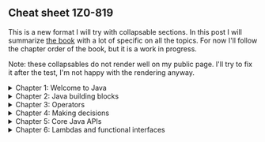## Cheat sheet 1Z0-819

This is a new format I will try with collapsable sections. In this post I will summarize [the book](https://www.amazon.com/gp/product/B08DF4R2V9/ref=ppx_yo_dt_b_d_asin_title_351_o00?ie=UTF8&psc=1) with a lot of specific on all the topics. For now I'll follow the chapter order of the book, but it is a work in progress.

Note: these collapsables do not render well on my public page. I'll try to fix it after the test, I'm not happy with the rendering anyway.

<details>
<summary>Chapter 1: Welcome to Java</summary>


### Learning about the Java environment

- JDK contains compiler (javac), launcher (java), archiver command (jar) and API documentation (javadoc) command
- javac generates bytecode
- java launches the JVM before running the code
- JVM runs the bytecode .class files
- In Java context, API's are classes like StringBuilder that are built in and can be used

### Identifying benefits of Java
- Object oriented
- Encapsulation
- Platform independent
- Robust (garbage collection, no memory leaks)
- Simple (simpler than C++)
- Secure (because it runs inside JVM)
- Multithreaded
- Backward compatibility

### Understanding the Java class structure

- Variables hold the state of the program, methods operate on that state
- Method signature is only method name + parameters
- Method declaration is method signature + modifiers + return type (+ type variables?)
- /* ...*/ is multiline comment
- /** ... */ is javadoc comment
- When multiple classes are in one file, only one can be public
- The public class in a file needs to match the filename, otherwise the file won't compile
- The main method lets the JVM call the code. It is the gateway between the code and the JVM.
- A file must have .java extension to compile
- To compile: ``` javac Zoo.java ```
- To run: ``` java Zoo ``` (no .class extension)
- if no static main method in class we execute, the JVM process will throw error and terminate.
- ```String[] args```, ```String args[]``` and ```String... args``` are okay.
- ```String [] options``` and ```String options []``` are okay too.

This code snippet compiles class Zoo and then supplies the static main function with two arguments "Bronx" and "Harlem Park". Note the quotation marks to deal with a space in Harlem Park:

```
javac Zoo.java
java Zoo Bronx "Harlem Park"
```

All command line arguments are treated as Strings. 

#### Running a program in one line:

You can do without javac if you want to compile and run a single file:
```
java Zoo.java  // with extra arguments if you want
```
This feature is called _single-file source-code_ programs, only meant when running single file. If there's a compiletime error, you get an error: compilation failed. With single-file source-code, no .class file is created, the bytecode is stored in memory. Single-file source-code can only import code from the JDK library, no other libraries.

### Understanding package declarations and imports

- Wildcard in import statement: * means all classes in a package but only on that level, not deeper, no child packages.
- Everything in java.lang doesn't need import statement, import is automatically done.
- A wildcard only matches file names, so nothing is imported if there are only packages in it.
- You can only have one wildcard and it must be at the end.
- You cannot import methods, only class names with a wildcard.
- When a class you used is found in multiple packages, compiler error.
- If you explicitly import a class name, it takes precedence over wildcard.
- Two explicit imports of classes with the same name gives compiler error.
- If you want to use two classes with the same name, use the FQN (java.sql.Date) in the code to remove ambiguity.
- You can even choose to import nothing and use FQN in your code.
- single-file source-code method works only if class/file doesn't rely on other file.

#### Compiling with wildcards

- You can use * to specify that you want to include all files in a directory: ```javac packagea/*.java```
- Such a wildcard does not include subdirectories.
- Run it by: ```java packagea.ClassWithMain```
- Compiled files are placed in the same directory as the source code by default.
- ```-d``` is the command that helps select another directory for .class files.

```javac -d compiledclasses packagea/ClassA.java packageb/*.java```

This line puts ClassA.class and all the files from packageb in a folder 'compiledclasses'. The package structure is preserved! So ClassA .class is in compiledclasses/packagea/ClassA.class.

- To run the program you need to provide the classpath -cp, -classpath or --class-path.

```
java -cp compiledclasses packagea/ClassA
```

#### Compiling with JAR files

To run a program and include files in it that are in a JAR file, do the following:

```
java -cp ".;C\temp\someFolder;C:\temp\myJar.jar" myPackage.MyClass
```

You run a program where the main function is in the main class, which is in the current directory. This is what the dot at the start is for. All other locations are in the string as well, separated by semicolons. The jar file is included as a file in this string. You can use wildcard * when there are multiple JARs in a directory that you want to include all:

```
java -cp "C:\temp\folderWithJars\*" myPackage.MyClass
```

#### Creating a JAR file

Simple form, creating jar file from all files in current directory (both work):

```
jar -cvf myNewFile.jar
jar --create --verbose --file myNewFile.jar
```

You can specify directory instead of the current one using -C:

```
jar -cvf myNewFile.jar -C somedirectory
```

#### Ordering elements in a class

- Only a class declaration is required. Class can be empty.
- Package declaration must be first line in the file (comments excluded, those can be anywhere)
- Import statements immediately after package declaration
- Class declaration immediately after import statements
- Fields and methods can be in any order, fields at the end of in middle is okay.

In the test, chack for line numbers. If there are line numbers and they start with one, check if packages and imports are alright. If not, the snippet won't compile.

</details>

<details>
<summary>Chapter 2: Java building blocks</summary>

### Creating objects

- Fields and instance initializer blocks are run in the order in which they appear in the file.
- The constructor runs only after that.


### Understanding data types

- short is signed (negative and positive numbers), char is not (only positive numbers. Both are 16 bit.
- ```long max = 3123456789 ``` gives compile error, number is larger dan Integer.MAX_VALUE 
- ```long max = 3123456789L ``` no compile error, the L communicates it is a long, not an int
- You can use underscores innumber lteral but not at start, end or next to decimal point.
- A float requires the letter F as prefix to the number, but only if there is a decimal point in it. 
- A decimal number without F (or f) is seen by default as a double.

_You can be tricked, watch out for missing F with float initialization! Check if the value can be misunderstood as a double._

#### Using reference types

All the examples below refer to local variables. Instance variables cannot be reassigned in the way described below. If you want to change an instance variable, it has to be done fromout an initializer block, a constructor or a method.

- Reassigning reference variable: It works when you use 'new'. Generally you need to reassign it to an object type that matches the reference type. Example:

```
String s = new String("Hello");
s = new String("Goodbye"); // correct
s = new Integer.valueOf(5); // incorrect, compile error
```

Also correct (in case of String):

```
String s = "Hello";
s = "Goodbye";
```

Also correct:
```
Integer i = Integer.valueOf(4);
Integer j = Integer.valueOf(7);
i = j; // correct
```

More example:

```
Path p = Path.of("text.txt");
p = Path.of("text2.txt");
p = Integer.valueOf(6); // incorrect, compile error
```

With primitives it is similar:

```
int t = 10;
t = 11; //okay
t = 1.3; // incorrect, t is type integer and 1.3 is type double
```

- Primitives types cannot be null, reference types can
- Reference types can be mutable or immutable. Boxed primitives and String are immutable, while most collections, StringBuilder, AtomicInteger and many others are mutable.
- Primitives do not have methods on them, reference types do.

#### Identifying identifiers

- Identifiers must beging with _, $ or a letter.
- Identifiers can include numbers but cannot start with them.
- Since Java 9, a single underscore is not allowed as an identifier
- You cannot use a reserved word as an identifier. There are 54 of them, var is not aming them. Neither are Error and Exception
- This is camelCase and this is too: CamelCase. It is convention, not a rule.
- this_is_snake_case

#### Declaring multiple variables

All below is alright. The first line are declarations, the second is declaration + initialization:

```
String s1, s2, s3;
String s4 = "Yes", s5 = "No", s6 = "Maybe";
```

Sneaky case:

```
int i1, i2, i3 = 0;  // correct, only i3 is initialized
String s1 = "hi", s2;  // also correct, s1 is initialized
```

This is forbidden because you cannot mix multiple variable types:

```
int num, String value;
```

This is also forbidden:

```
double d1, double d2;  // incorrect
double d1, d2; // correct
```

### Initializing variables

#### Creating local variables

- A local variable is defined within a constructor, method, or initializer block.
- Local variables do not have a default value and must be initialized before use.
- Trying to read an uninitialized local variable gives compile error.
- The compiler is smart and will detect local variables that might be read without being initialized. In that case you get compile error.
- Generally: compiler checks very well the occurence of uninitialized variables being read and gives error if this scenario is possible.

_"On the exam, be aware of any local variable that is declared but not being initialized in a single line."_

#### Passing constructor and method parameters

These parameters must be initialized before the method is called, obviously.

#### Defining instance and class variables

- Class variable is another word for static variable (at class level).
- Instance and class variables are given a default value on declaration. This is different from local variables. 
- Defaults of numbers is 0 or 0.0, of boolean is false, of reference types is null.

#### Introducing var

- ```var``` can only be used in local context, not for instance or class variables! (I didn't know that). You can use it as well in initializer blocks and constructors.

_"Local variable type inference works with local variables and not instance variables."_

#### Type inference of var / examples with var

- Compiler figures out the type of var. After that you cannot assign another type to it, but you can change the value.
- You might say that var behaves exactly like any specific type.
- If compiler can't figure out the type during declaration, compile error. 
- Using var thus only works if declaration and initialization happens at the same time.
- Java doesn't allow var in multiple type declarations like these: ```var a=3, b=2```
- ```var n = null``` is not allowed. Type can be any reference type.
- ```var k = (String) null``` is allowed. Compiler can infer the type.

_"Be on the lookout for var used with constructors, method parameters, or instance variables."_

_"Remember that var is only used for local variable type inference!"_

```var``` is not a reserved word, you can use it as identifier. But it is a _reserved type name_, which means you cannot use is as the name of a class, enum or interface.

Summary:
- A var is used as a local variable in a constructor, method or initializer block.
- A var cannot be used in constructor parameters, method parameters, instance variables, or class variables.
- A var is always initialized on the same line (or statement) where it is declared.
- The value of a var can change but the type cannot.
- A var cannot be initialized with a null value without a type.
- A var is no permitted in a multiple-variable declaration.
- A var is a reserved type name but not a reserved word, meaning it can be used as identifier but not as the name of a class, enum or interface.

### Managing variable scope

Method parameters count as local variables. They have the same scope as local variables within the class and are removed by the gc in the same way.

Each block ({}) has its own scope.

Within a method you can reference variables that are outside your {} scope, but they cannot reference you.

_"Identifying blocks and variable scope needs to be second nature for the exam._"

#### Reviewing scope

- Local variables: in scope from declaration to end of block.
- Instance variables: in scope from declaration until object eligible for garbage collection.
- Class variables: in scope from declaration until program ends.

### Destroying objects

#### Eligible for garbage collection

All Java objects are stored in the _heap_, also called the _free store_.

Eligible for garbage collection refers to an object's state of no longer being accessible in aprogram and therefore able to be garbage collected.

```System.gc()``` is a method that _suggest_ that the JVM start with garbage collection. But you can't force the JVM, so it might as well not happen anyway. The JVM is free to ignore the request.

#### Tracing eligibility

An object will remain on the heap until it is no longer reachable. It is no longer reachable when one of two situations occur:

- The object no longer has any references pointing to it
- All refernces to the object have gone out of scope

</details>

<details>
<summary>Chapter 3: Operators</summary>

### Understanding Java operators

#### Types of operators

#### Operator precedence

|Symbols and examples|
|--------------|
|_expr++ , expr--_|
|_++expr , --expr_|
|_- , ! , ~ , + , **(type)**_|
|_* , / , %_|
|_+ , -_|
|_<< , >> , >>>_|
|_< , > , <= , >= , **instanceof**_|
|_== , !=_|
|_& , ^, \|_|
|_&& , \|\|_|
|_ternary operator_|
|_all assignment operators_|

### Applying unary operators

A unary is one that requires exactly one operand, or variable, to function. They are ```! , + , - , ++ , -- , (type)```

#### Logical complement and negation operators

_"Beware that in Java, 1 and true or 0 and false are not interchangeable or related."_

#### Increment and decrement operators

The pre-decrement or pre-increment operator (--expr or ++ expr) returns the new value, the post-decrement and post-increment operators return the old value.

Code sample (be aware that post-increment/decrement has precedence on pre-increment/decrement):

```
int lion = 3;
int tiger = ++lion*5/lion--; // 3*5/3 as post-increment goes first
System.out.println(lion);  // 3
System.out.println(tiger);  // 5
```

### Working with binary arithmetic operators

They need two values to operate on instead of (unary) one.

#### Arithmetic operators 

Binary arithmetic operators are +,-,*,/,%

#### Numeric promotion

The rules below are foolowed when applying operators to data types:

- If two values have different data types, Java will automatically promote one of the values to the larger of the two data types.
- If one of the values is integral and the other is floating-point, Java will automatically promote the integral value to the floating-point value's data type.
- Smaller data types, namely byte, short and char, are first promoted to int any time they're used with a Java binary arithmetic operator, even if neither of the operands is int.
- After all promotion has occurred and the operands have the same data type, the resulting value will have the same data type as its promoted operands.

For the third rule, note that unary operators are excluded from this rule. short++ is still a short.

### Assigning values

#### Casting values

These do not compile

```
float egg = 2.0 / 9;  // 2.0 is a double, so result is a double
int a = (int)5 * 2L;  // 2L is a long, so result is a long
short frog = 3 - 2.0;  // 2.0 is a long, so result is a long
```

```
short bird  = 1921222; // does not compile, value is out of range
long x = 912301398193810323; // does not compile but it would if L was added.
			      // Java interprets the literal as an int and can't cope.
```

#### Applying casting

Downcasting is often possible:

```
int trainer = (int)1.0; // stored as 1;
short a = (short)1921222; // stored as 20678
int u = (int)gf;
long m = 912301398193810323L;
```

_"Remember, casting primitives is required any time you are going from a larger numerical data type to a smaller numerical data type, or converting from a floating-point number to an integral value."_

Underflow and underflow (not in exam): when downcasting, for example from int to short, a sort of modulo may be applied. See the 'short a' example above.

#### Compound assignment operators

``` += , -= , *= , /= ```

These operators help to avoid a cast. Example:

```
long goat = 10;
int sheep = 5;
sheep = sheep * goat; // doesn't compile
sheep *= goat; // compiles. Sheep will first be cast to long, only then the multiplication is done
```

#### Assignment operator return value

Something new: an assignment is in itself an expression that returns a value. 

```
long w = 5;
long c = (w=3);
System.out.println(w);  // 3
System.out.println(c);  // 3
```

_The return value of the assignment is the value to which the left part of the assignment is set!_

Another example:

```
boolean healthy = false;
if(healthy=true)
    System.out.println("Good!");
```

While I would say this was a mistake and == was required, ```(healthy=true)``` actually returns ```true```.

### Comparing values

The ```==``` operator, applied to primitives, looks if the values are the same. When applied to objects, it sees if the two values reference the same object.

With primitives, the == returns true if the numeric values are the same, even if they are of different type (say float and int).

Equality operators (== and !=) can be used in the following three scenarios:
- Comparing two numeric or character primitives. Values are automatically promoted if not of the same type.
- Comparing two boolean values
- Comparing two objects, including null and String values.

Types cannot be mixed outside of these three cases, otherwise compile error. The following lines do not compile:

```
boolean a = true==3;
boolean b = false!="Grape";
boolean c = 10.2=="Hank";
```

_"Pay close attention to the data types when you see an equality operator on the exam. ...The exam creators also have a habit of mixing assignment operators and equality operators."_

Below an example where ```==``` returns false, even though both reference variables point to the same object:

```
File a = new File("text.txt");
File b = new File("text.txt");
File c = b;
a == b; // false
b==c; // true
```

Because b created a new object, a and b are not equal with regards to ==.

#### _instanceof_ operator

Using instanceof on two unrelated variable types gives compile error.

_"For the exam, you should know that calling instanceof on the null literal or a null reference always returns false."_

Furthermore,  ```null instanceof null``` does not compile.

#### Logical operators

- AND ```&``` is only true if both operands are true
- Inclusive OR ```|``` is only false if both operands are false
- Exclusive OR ```^``` is only true if the operands are different

#### Short-circuit operators

```&& , ||```

_Important: other dan with the logical operators, here the right side of the expression may never be evaluated if the final result can be determined by the left side of the expression._

&& and || works from left to right, while &,|,^ have no defined order. Example:

```
int hour = 10;
boolean zooOpen = true || (hour<4); // right side is never evaluated
System.out.println(zooOpen); // true
```

This principle can be used to avoid NullPointerException:

```
if(x!=null && x.getAge()<5){  // x.getAge() is not executed if x==null
    doSomething();
}
```

_"Be wary of short-circuit behavior on the exam, as questions are known to alter a variable on the right side of the expression that may never be reached."_

### Making decisions with the ternary operator

Second and third expression do not have to be the same data types, although in an assignment this must be the case. If a ternary can return a value of the wrong type, code won't compile: 

```
int animal - (stripes>9) ? 3 : "Horse"; // doesn't compile
```

Like with short-circuit operators, the third expression is not evaluated if the first expression is true. 

_"Be wary of any question that includes a ternary expression in which a variable is modified in one of the right-hand side expressions."_

</details>




<details>
<summary>Chapter 4: Making decisions</summary>

### Creating decision-making statements

#### Statements and blocks

A statement is a complete unit of execution in Java, terminated with a semicolon.

A block is a group of zero or more statements between balanced braces and can be used anywhere a single statement is allowed.

#### The _if_ statement

_"One area where the exam writers will try to trip you up is on if statements without braces ({})."_

#### The _else_ statement

If a specific else statement cannot be reached, because an earlier statement already covers the case, the code will compile anyway.

_"Another common place the exam may try to lead you astray is by providing code where the boolean expression inside the if statement is not actually a boolean expression."_

#### The switch statement

- Beware of parentheses (mandatory)
- Use ```switch(someVar) {}```, not ```switch someVar {}```
- Each case statement requires the keyword case, followed by a value and a colon.
- This is allowed: ```case 1: case 2: ```
- This is allowed: ```switch(someVar){}```

The following datatypes are allowed for switch:
- int, byte, short, char, Integer, Byte, Short, Character, enum, String
- var is allowed if it resolves to one of those types

Note: Java 12 introduced more possibilities with switch, based on lambda's, but these are not in the exam.

The default statement can be anywhere, doesn't need to be at the end. Order can be important anyway if break statements are omitted. Say, the value sought after is not among the case statements, then it goes to default, and if default has no break, it will trickle down from there on. So if default is not at the end, at least add a break statement to it.

The default block is only executed if no other value matches, regardsless of the order.

_"The exam creators are fond of switch examples that are missing break statements!"_

Case statements need values that are any of these:
- a final constant variable (initialized with a literal value in the same expression in which it was declared)
- an enum constant
- an expression of literals (3*2)
- an expression of finals
- a literal

In general, the value must be resolved at compile time, so a value that is the result of a method running at runtime is not allowed. Furthermore, it must match the type in the switch statement (of course).

#### Numeric promotion and casting

Switch statements support numeric promotion that does not require an explicit cast. For example, If the switch expression is a short and the case an int, it will work unless the int is bigger than max short size.

### Writing _while_ loops

There is _while_ and _do/while_. In both while always has an () containing the condition. 

A while block can do without {} if there is just one statement. The following is alright.

```
int q = 1;
while (q<5)
    System.out.println(q++);
````

#### Infinite loops

Be aware that a loop should terminate somewhere.

### Constructing _for_ loops

Variables declared in the initialization block have limited scope and are only accessible in the loop. The initialization block is the first part of the for statement, before the first semicolon.

Each component of the initialization block is optional. The semicolons are mandatory, there must be two. Below is a valid infinite loop: 

```
for (;;)  
    // some code
```` 

You can add multiple terms in the for statement:

```
int x = 0;
for(long y=0, z=4; x<5 && y<10; x++, y++){  // it is important that y and z have the same type.
    System.out.println(y + "");
}
System.out.println(x + "");
```

You cannot redeclare a variable in the initialization block:

```
int x = 0;
for (int x=4; x<5;x++)   // does NOT compile
    System.out.println(x + "");   
```

But this is alright:

```
int x = 0;
for (x=4; x<5;x++)   // does compile
    System.out.println(x + "");   
```

Variables in the initialization block need to be of the same type. The following does not work for that reason:

```
int x=0;
for (long y=0, int z=4; x<5;x++){} // does not compile
```

Java allows modification of loop variables, although it is mostly bad practice. The enhanced loop is a different thing btw.

#### The for-each loop

Also called the enhanced for-loop, meant to iterate over collections. Two types can be iterated with for-each:
- A built-in Java array
- An object whose type implements java.lang.Iterable

Map doesn't implement iterable, neither do String and StringBuilder.

The for-each loop accepts var for the loop variable, just like the regular for loop.

### Controlling flow with branching

#### Nested loops

Beware not to take too much time on the exam figuring out complex nested loops.

#### Adding optional labels

If statements, switch statements and loops can all have optional labels. All code below is valid:

```
OUTER_LOOP: for (String s : list){
    // code
};
```
```
int x = 5;

MY_SWITCH: switch(x){
    case 5:
        System.out.println("Yes!");
        break;
    default:
        break;
}
```
```
A: for (int i=0; i<5; i++)
    B: for (int j=0; j<3; j++)
        System.out.printf("i=%s and j=%s\n", i,j);
```
```
MY_LABEL: System.out.println("Hi"); // this is also okay
````

The compiler is very relaxed about using optional labels. The only rule is that it needs to be followed by a statement, although assignments are not permitted. ```MY_LABEL: Integer a = 2;``` doesn't compile for that reason.

#### The _break_statement

Break statements are not limited to switch, you can put them in while, do/while and in for loop. In all cases it will end things early.

If you have added labels to your for loop(s), you can use them with the break statement like ```break PARENT_LOOP;```. By doing so you will break out of the parent loop, which might be one level higher than the child loop you would normally break out of.

This helps to avoid unnecessary continuation of a nested loop so it is handy.

#### The _continue_ statement

While the break statement breaks out of the loop entirely, the contue statement only breaks out of the current iteration. If i was 3, it will skip to i=4. You can use continue with optional label to alter the result:

```
CLEANING: for (char c='a'; c<'d'; c++){
    for (int i=1; 1<4; i++){
        if(c=='b' || i==2){
            continue CLEANING;
        }
        System.out.println(c + " " + i)
    }
]

//output:
a 1
c 1
d 1
```

The special thing is that ```continue CLEANING;``` skips all the inner i iterations and goes to the next outer c iteration right away.

#### The _return_ statement

Return breaks out of the loop and returns a value. Their benefit is that they provide more readable code.

#### Unreachable code

When break, continue or return are wrongly positioned that can cause parts of the code to be unreachable. If this is the case you get a compiler error. Think of:

```
case 6:
    break;
    someMethod();  // unreachable, compile error
```

#### Reviewing branching

There are 4 flow controls. Book provides a table with their relationships to optional labels, break and continue:

||**Allows optional lables**|**Allows _break_ statement**|**Allows _continue_ statement**|
|----|----|----|----|
|while|Yes|Yes|Yes|
|do while|Yes|Yes|Yes|
|for|Yes|Yes|Yes|
|switch|Yes|Yes|No|

Summary: switch does not allow _continue_ statement.

</details>



<details>
<summary>Chapter 5: Core Java APIs</summary>

### Creating and manipulating strings

#### Concatenation

Beware that adding strings and numbers happens from left to right. The following outputs "3c":

```
System.out.println(1 + 2 + "c"); // 3c
```

#### Important _String_ methods

- _int length()_
- _char charAt(int index)_
- _int indexOf()_
- _String substring(int beginindex)_
- _String substring(int beginIndex, int endIndex)_
- _String toLowerCase()_
- _String toUpperCase()_
- _boolean equals(Object obj)_
- _boolean equalsIgnoreCase(String str)_
- _boolean startsWith(String prefix)_
- _boolean endsWith(String suffix)_
- _String replace(char oldChar, char newChar)_
- _String replace(CharSequence target, CharSequence replacement)_
- _boolean contains(CharSequence charSeq)_
- _String strip()_
- _String stripLeading()_
- _String stripTrailing()_
- _String trim()_
- _String intern()_

strip() does everything what trim()  does but supports Unicode.

### Using the StringBuilder class

Modifying a string multiple times results in the creation of multiple new objects which is not efficient. This is what StringBuilder is for, it is a mutable type.

When StringBuilder returns itself, it is not a copy of itself but just a reference to the same object. This is different from String, where a new String object is returned. 

#### Creating a StringBuilder

Three ways:

```
StringBuilder sb1 = new StringBuilder();
StringBuilder sb2 = new StringBuilder("animal");
StringBuilder sb3 = new StringBuilder(10);
```

#### Important StringBuilder methods

_**charAt(int index), indexOf(String str), length(), subString(int start, int end)**_

Important: subString() returns a String, not a StringBuilder. subString() has a one parameter variant as well with only the start position.

- StringBuilder _**append(String str)**_ 
- StringBuilder _**insert(int offset, String str)**_ 
- StringBuilder _**delete(int startindex, int endindex)**_ 
- StringBuilder _**deleteCharAt(int index)**_ 

The latter is convenient if you want to delete just one character.

_StringBuilder **replace(int start, int end, String newString)**_

This one removes positions start to end and inserts the third String parameter.

_StringBuilder **reverse()**_

_String **toString()**_

These two speak for themselves.

### Understanding equality

Using ```==``` on StringBuilder checks if the variables refer to the same object. 
StringBuilder hasn't implemented ```equals()```, so calling equals returns the same as calling ```==``` (variables referencing the same object).

With String this is different. String has implemented equals to check for the equality of the String content. If you want to check of two StringBuilder variables are referring to StringBuilder instances with the same content, you need to convert them to Strings and compare the strings.

The following does not compile because you cannot use ```==``` on different types.

```
String string = "a";
StringBuilder builder =  new StringBuilder("a");
System.out.println(string==builder); // does not compile
```

### The _String_ pool

Strings with the same content are stored as one object in the String pool, but you can avoid this by using new String(..). Also when a String is computed at runtime, it will be stored as a new String even if there is already an identical one in the String pool.

_If one String is computed at compile time and the other at runtime, ```==``` will always return false._

You can force Java to use the String pool when creating a new String using inter():

```
String name = "Hello World";
String name2 = new String("Hello World").intern();
System.out.println(name==name2); // TRUE
```

### Understanding Java arrays

```int[] numbers = new int[] {1,2,3};``` and ```int[] numbers = {1,2,3};``` are both okay.

```int a[], b;``` creates an int array (a[]) and an int (b).

As String[] is an object, it can be used in castings. Like ```String[] a = (String[]) objects```. It works if objects is indeed an array of Strings.

Note that you can store different types in an array Object[], but that this will give a runtime error ArrayStoreException.

If you initialize an arry like ```String[] b = new String[6]```, this new array will have a length of 6 whereby each value is null.

#### Searching

You can search for an element in a Java array but the results are only meaningful when the array is sorted (Arrays.sort(myArray)). 

If the value is not found, you might find a negative number. The rule for this negative number is:
- Check the position where the value you search for would be posiitioned if it was in there (the array is sorted so you can do this)
- Make this number negative and subtract 1. This is the result of Arrays.binarySearch(). 

Example:

```
int[] numbers = {2,4,6,8};
System.out.println(Arrays.binarySearch(numbers, 2)); // 0
System.out.println(Arrays.binarySearch(numbers, 5)); // -3
```

The second line gives -3 as 5 would be on position 2, make -2, subtract 1.

If the array is not sorted, the output will be kind of unpredictable.

#### Comparing

The Arrays class has a compare(array1, array2) method. Interpretation of the result is as follows:
- A negative number means the first array is smaller than the second
- Zero means that they are equal
- A positive number means the first array is larger than the second

Note: this is the same pattern as for Comparator.

How does Java decide which array is larger?
- If arrays are identical, same size and same values at same places, compare returns 0.
- If they are the same but one has extra values at the end, that one is larger.
- You can put them next to each other and compare values until one of the arrays has a larger value than the other on that place. Then that array is the larger one.

General larger/smaller rules:
- null is smaller than any other value
- for numbers, just order them.
- for strings, one is smaller if it is a prefix of the other
- for strings/characters, numbers are smaller than letters
- for strings/characters, uppercase is smaller than lowercase

When comparing two arrays, they must be of the same type, if not, compile error.

_**Arrays.mismatch(array1, array2)**_

I had not heard of this one. Returns -1 if arrays the same, if the arrays are not the same, it returns the index where the first difference is found.

_Definition of mismatch(): finds and returns the index of the first mismatch of two int arrays, or -1 if they are identical._

Note: also works with other primitives, and also with String. Might be convenient when comparing two datasets to see where they differ.

#### Multidimensional arrays

You can be very creative when declaring a multidimensional array. The [] can be on all the places where you can put them in a onedimensional array. A nice one:

```
int[] a[], b[][]; // creates a 2D and a 3D array
```

The arrays in the array can be of different size. This is okay:

```
int[][] arr = {{1,4}, {3}, {5,6,7,8}};
```

You can go in steps:

```
int[][] a = new int[5][];
a[0] = new int[3];
a[1] = new int[7];
```

### Understanding an ArrayList

Funny, this compiles: 

```
var list = new ArrayList<>(); // arraylist of type Object
```

It is still possible to create ArrayLists without type and put 'Objects' in it. It has to do with backward compatibility.

This paragraph mentions the methods for (Array)List but they are in chapter 12 as well.

The equals() method for ArrayList only returns true if the ArrayLists are identical.

#### Wrapper classes

Each primitive has a wrapper class and you can create a wrapped primitive by the .valueOf() method (Double.valueOf(1.0), Float.valueOf((float) 1.0), Byte.valueOf((byte) 1)) etc.).

**Important:** The wrapper classes are immutable.

Conversion methods you need to know for the exam:

```
int p = Integer.parsInt("123");
Integer w = Integer.valueOf("123"';

int b = Integer.parseInt("a"); // throws NumberFormatException
Integer c = Integer.valueOf("12.67"); // throws NumberFormatException
```

Remarkable: many static methods in the Integer class return int primitive. ParseInt() is only one of them.

_Generally speaking, every primitive wrapper class has a custom .parse method (.parseBoolean, .parseShort etc) to convert a String to a primitive, and a .valueOf method to convert a String to the wrapper class type._

#### Converting between array and list

```list.toArray()``` converts List to Array.
```List.of(array)``` converts Array to immutable list
```Arrays.asList(array)``` converts Array to fixed size List

The List returned by Arrays.asList is a List backed by the array it is created from. Changes in one of them changes the other as well, they are connected. They point to the same store.

### Creating sets and maps

I refer to chapter 12.

### Calculating with Math APIs

_**min()**_ and _**max()**_

These two return either the highest or lowest of two values

_**round()**_

Gets rid of the decimal portion, if .5 or higher it chooses the higher number.

_**pow()**_

Method signature is _double pow(double number, double exponent)_.

_**random()**_

Returns a double between 0 and 1.0. Can be 0 but not 1.

</details>

<details>
<summary>Chapter 6: Lambdas and functional interfaces</summary>


I skip a lot, have written about it elsewhere and experimented with it. It will be in Chapter 15 as well.

### Introducing functional interfaces

A functional interface has **exactly one** abstract method. The methods inherited from object do not count in this total.

#### Comparator

Both these lines sort in descending order (note the - in the second line)

```
Comparator<String> strings1 = (s1,s2) -> s2.compareTo(s1);
Comparator<String> strings2 = (s1,s2) -> - s1.compareTo(s2);
```

### Working with variables in lambdas

What is the type of x? I included this one because I have trouble reading methods with a functional interface as parameter. I need to learn to recognize the pattern. Generally, an aggregate method with a FI and a value as parameter are testing the value using the FI.

```
public void whatAmI(){
    consume((var x) -> System.out.println(x), 123);
}

public void consume(Consumer<Integer> c, int num){
    c.accept(num);
}
```

#### Local variables in the lambda body

Example with three compile errors (and I missed them all):

```
public void variables(int a){
    int b = 1;
    Predicate<Integer> p1 = a -> {   // a is already used as parameter in the method. Cannot reuse
        int b = 0;       // b is already declared in the method. Cannot do again.
        int c = 0;
        return b==c;}     // a semicolon after the block is required here. The lambda is an 
                          // expression, not a statement
}
```

_Generally: there are naming conflicts if, in a lambda, you reuse variable names that exist somewhere else in the method, including the parameters._

_**More generally: within methods, variables in nested blocks cannot shadow those in outer blocks. This is extremely important.**_

_**Lambda parameters/local variables must not conflict with the enclosing method's scope.**_

The only time you can reuse variables is with nested sibling blocks:

```
void myMethod(){
    {int a = 10;}
    {int a = 20;}
}
```

#### Variables referenced from the lambda body

- Lambdas (in methods) can always access instance- and class variables
- Method parameters and local variables can only be accessed if they are **effectively final**.

It is not a problem to assign a new value to a local variable. It is just important to know that when you do that, it is not affectively final anymore and cannot be used in a lambda. It doesn't matter where in the method the reassignment takes place.






</details>
